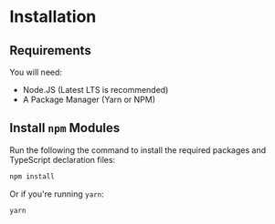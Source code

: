 # Installation

## Requirements

You will need:

 - Node.JS (Latest LTS is recommended)
 - A Package Manager (Yarn or NPM)

## Install `npm` Modules

Run the following the command to install the required packages and TypeScript declaration files:

```bash
npm install
```

Or if you're running `yarn`:

```bash
yarn
```
